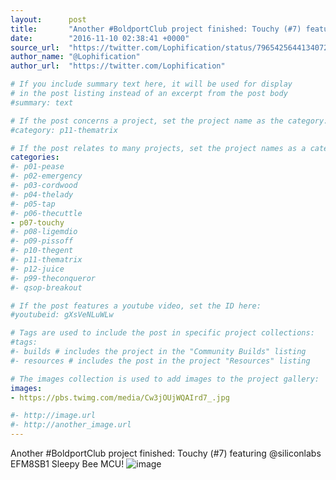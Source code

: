 ```yaml
---
layout:      post
title:       "Another #BoldportClub project finished: Touchy (#7) featuring @siliconlabs EFM8SB1 Sleepy Bee MCU!"
date:        "2016-11-10 02:38:41 +0000"
source_url:  "https://twitter.com/Lophification/status/796542564413407233"
author_name: "@Lophification"
author_url:  "https://twitter.com/Lophification"

# If you include summary text here, it will be used for display
# in the post listing instead of an excerpt from the post body
#summary: text

# If the post concerns a project, set the project name as the category:
#category: p11-thematrix

# If the post relates to many projects, set the project names as a categories array:
categories:
#- p01-pease
#- p02-emergency
#- p03-cordwood
#- p04-thelady
#- p05-tap
#- p06-thecuttle
- p07-touchy
#- p08-ligemdio
#- p09-pissoff
#- p10-thegent
#- p11-thematrix
#- p12-juice
#- p99-theconqueror
#- qsop-breakout

# If the post features a youtube video, set the ID here:
#youtubeid: gXsVeNLuWLw

# Tags are used to include the post in specific project collections:
#tags:
#- builds # includes the project in the "Community Builds" listing
#- resources # includes the post in the project "Resources" listing

# The images collection is used to add images to the project gallery:
images:
- https://pbs.twimg.com/media/Cw3jOUjWQAIrd7_.jpg

#- http://image.url
#- http://another_image.url
---
```


Another #BoldportClub project finished: Touchy (#7) featuring @siliconlabs EFM8SB1 Sleepy Bee MCU!
![image](https://pbs.twimg.com/media/Cw3jOUjWQAIrd7_.jpg)


